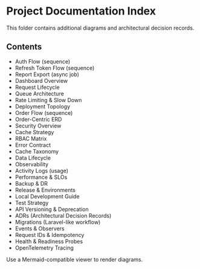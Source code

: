 # Project Documentation Index

This folder contains additional diagrams and architectural decision records.

## Contents

- Auth Flow (sequence)
- Refresh Token Flow (sequence)
- Report Export (async job)
- Dashboard Overview
- Request Lifecycle
- Queue Architecture
- Rate Limiting & Slow Down
- Deployment Topology
- Order Flow (sequence)
- Order-Centric ERD
- Security Overview
- Cache Strategy
- RBAC Matrix
- Error Contract
- Cache Taxonomy
- Data Lifecycle
- Observability
- Activity Logs (usage)
- Performance & SLOs
- Backup & DR
- Release & Environments
- Local Development Guide
- Test Strategy
- API Versioning & Deprecation
- ADRs (Architectural Decision Records)
- Migrations (Laravel-like workflow) 
- Events & Observers
 - Request IDs & Idempotency
 - Health & Readiness Probes
 - OpenTelemetry Tracing

Use a Mermaid-compatible viewer to render diagrams.


